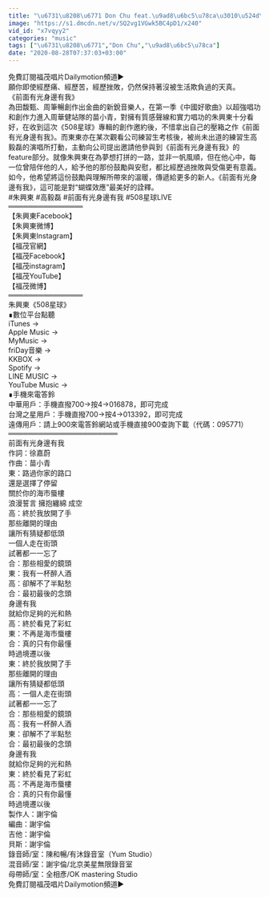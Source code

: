 ```yaml
---
title: "\u6731\u8208\u6771 Don Chu feat.\u9ad8\u6bc5\u78ca\u3010\u524d\u9762\u6709\u5149\u8eab\u908a\u6709\u6211\u3011Official Live\u300a508\u661f\u7403\u300b\u9996\u5531\u6703"
image: "https://s1.dmcdn.net/v/SQ2vg1VGwk5BC4pD1/x240"
vid_id: "x7vqyy2"
categories: "music"
tags: ["\u6731\u8208\u6771","Don Chu","\u9ad8\u6bc5\u78ca"]
date: "2020-08-28T07:37:03+03:00"
---
```

免費訂閱福茂唱片Dailymotion頻道►  <br>願你即使經歷痛、經歷苦，經歷挫敗，仍然保持著沒被生活欺負過的天真。  <br>《前面有光身邊有我》  <br>為田馥甄、周筆暢創作出金曲的新銳音樂人，在第一季《中國好歌曲》以超強唱功和創作力進入周華健站隊的苗小青，對擁有質感聲線和實力唱功的朱興東十分看好，在收到這次《508星球》專輯的創作邀約後，不惜拿出自己的壓箱之作《前面有光身邊有我》。而東東亦在某次觀看公司練習生考核後，被尚未出道的練習生高毅磊的演唱所打動，主動向公司提出邀請他參與到《前面有光身邊有我》的feature部分。就像朱興東在為夢想打拼的一路，並非一帆風順，但在他心中，每一位曾陪伴他的人，給予他的那份鼓勵與安慰，都比經歷過挫敗與受傷更有意義。如今，他希望將這份鼓勵與理解所帶來的溫暖，傳遞給更多的新人。《前面有光身邊有我》，這可能是對“蝴蝶效應”最美好的詮釋。  <br>#朱興東 #高毅磊 #前面有光身邊有我 #508星球LIVE  <br>═══════════════  <br>【朱興東Facebook】  <br>【朱興東微博】  <br>【朱興東Instagram】  <br>【福茂官網】  <br>【福茂Facebook】   <br>【福茂instagram】   <br>【福茂YouTube】  <br>【福茂微博】  <br>═══════════════  <br>朱興東《508星球》  <br>∎數位平台點聽  <br>iTunes →   <br>Apple Music →   <br>MyMusic →   <br>friDay音樂 →   <br>KKBOX →   <br>Spotify →   <br>LINE MUSIC →   <br>YouTube Music →   <br>∎手機來電答鈴  <br>中華用戶：手機直撥700→按4→016878，即可完成  <br>台灣之星用戶：手機直撥700→按4→013392，即可完成  <br>遠傳用戶：請上900來電答鈴網站或手機直接900查詢下載（代碼：095771）  <br>══════════════════════  <br>前面有光身邊有我  <br>作詞：徐嘉蔚  <br>作曲：苗小青  <br>東：路過你家的路口  <br>還是選擇了停留  <br>關於你的海市蜃樓  <br>浪漫誓言 擁抱纏綿  成空  <br>高：終於我放開了手  <br>那些離開的理由  <br>讓所有猜疑都低頭  <br>一個人走在街頭  <br>試著都一一忘了  <br>合：那些相愛的鏡頭  <br>東：我有一杯醉人酒  <br>高：卻解不了半點愁  <br>合：最初最後的念頭  <br>身邊有我  <br>就給你足夠的光和熱  <br>高：終於看見了彩虹  <br>東：不再是海市蜃樓  <br>合：真的只有你最懂  <br>時過境遷以後  <br>東：終於我放開了手  <br>那些離開的理由  <br>讓所有猜疑都低頭  <br>高：一個人走在街頭  <br>試著都一一忘了  <br>合：那些相愛的鏡頭  <br>高：我有一杯醉人酒  <br>東：卻解不了半點愁  <br>合：最初最後的念頭  <br>身邊有我  <br>就給你足夠的光和熱  <br>東：終於看見了彩虹  <br>高：不再是海市蜃樓  <br>合：真的只有你最懂  <br>時過境遷以後  <br>製作人：謝宇倫  <br>編曲：謝宇倫  <br>吉他：謝宇倫  <br>貝斯：謝宇倫  <br>錄音師/室：陳和暢/有沐錄音室（Yum Studio）  <br>混音師/室：謝宇倫/北京美星無限錄音室  <br>母帶師/室：全相彥/OK mastering Studio  <br>免費訂閱福茂唱片Dailymotion頻道►
